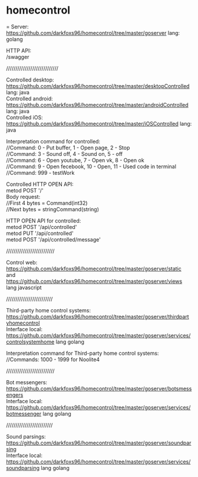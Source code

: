# homecontrol

= Server:   
https://github.com/darkfoxs96/homecontrol/tree/master/goserver lang: golang

HTTP API:  
/swagger

////////////////////////////

Controlled desktop: https://github.com/darkfoxs96/homecontrol/tree/master/desktopControlled lang: java  
Controlled android: https://github.com/darkfoxs96/homecontrol/tree/master/androidControlled lang: java  
Controlled iOS: https://github.com/darkfoxs96/homecontrol/tree/master/iOSControlled lang: java

Interpretation command for controlled:  
//Command:  0 - Put buffer,     1 - Open page, 2 - Stop  
//Command:  3 - Sound off,  	4 - Sound on,  5 - off  
//Command:  6 - Open youtube,   7 - Open vk,   8 - Open ok  
//Command:  9 - Open fecebook, 10 - Open,     11 - Used code in terminal  
//Command: 999 - testWork

Controlled HTTP OPEN API:  
metod POST '/'  
Body request:  
//First 4 bytes = Command(int32)   
//Next bytes = stringCommand(string)

HTTP OPEN API for controlled:  
metod POST '/api/controlled'  
metod PUT '/api/controlled'  
metod POST '/api/controlled/message'

//////////////////////////

Control web: https://github.com/darkfoxs96/homecontrol/tree/master/goserver/static  
and https://github.com/darkfoxs96/homecontrol/tree/master/goserver/views lang javascript

/////////////////////////

Third-party home control systems:  
https://github.com/darkfoxs96/homecontrol/tree/master/goserver/thirdpartyhomecontrol   
Interface local:  
https://github.com/darkfoxs96/homecontrol/tree/master/goserver/services/controlsystemhome lang golang

Interpretation command for Third-party home control systems:  
//Commands: 1000 - 1999 for Noolite4

//////////////////////////

Bot messengers:  
https://github.com/darkfoxs96/homecontrol/tree/master/goserver/botsmessengers   
Interface local:  
https://github.com/darkfoxs96/homecontrol/tree/master/goserver/services/botmessenger lang golang

/////////////////////////

Sound parsings:  
https://github.com/darkfoxs96/homecontrol/tree/master/goserver/soundparsing  
Interface local:  
https://github.com/darkfoxs96/homecontrol/tree/master/goserver/services/soundparsing lang golang